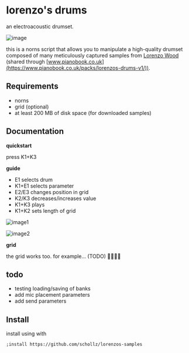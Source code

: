 # lorenzo's drums

an electroacoustic drumset.

![image](https://user-images.githubusercontent.com/6550035/150214610-62e945ed-bae6-44cf-b62a-e2ec63daad93.png)


this is a norns script that allows you to manipulate a high-quality drumset composed of many meticulously captured samples from [Lorenzo Wood](https://www.lorenzowoodmusic.com/)  (shared through [www.pianobook.co.uk](https://www.pianobook.co.uk/packs/lorenzos-drums-v1/)).



## Requirements

- norns
- grid (optional)
- at least 200 MB of disk space (for downloaded samples)

## Documentation

**quickstart**

press K1+K3

**guide**

- E1 selects drum 
- K1+E1 selects parameter
- E2/E3 changes position in grid
- K2/K3 decreases/increases value
- K1+K3 plays
- K1+K2 sets length of  grid

![image1](https://user-images.githubusercontent.com/6550035/150213784-14164b1e-f48f-47fe-903a-351484ec0def.png)

![image2](https://user-images.githubusercontent.com/6550035/150213789-cdaaab9c-9084-4c5d-857c-cb95744d9048.png)

**grid**

the grid works too. for example... (TODO) **🦗🦗🦗🦗** 


## todo

- testing loading/saving of banks
- add mic placement parameters
- add send parameters

## Install

install using with

```
;install https://github.com/schollz/lorenzos-samples
```

